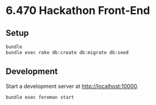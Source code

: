 # 6.470 Hackathon Front-End

## Setup

```bash
bundle
bundle exec rake db:create db:migrate db:seed
```

## Development

Start a development server at [http://localhost:10000](http://localhost:10000).

```bash
bundle exec foreman start
```
